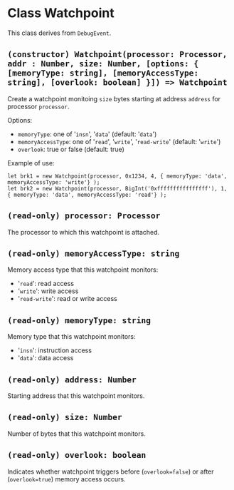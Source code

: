 # Class Watchpoint

This class derives from `DebugEvent`.

## `(constructor) Watchpoint(processor: Processor, addr : Number, size: Number, [options: { [memoryType: string], [memoryAccessType: string], [overlook: boolean] }]) => Watchpoint`

Create a watchpoint monitoing `size` bytes starting at address `address` for processor `processor`.

Options:

* `memoryType`: one of '`insn`', '`data`' (default: '`data`')
* `memoryAccessType`: one of '`read`', '`write`', '`read-write`' (default: '`write`')
* `overlook`: true or false (default: true)

Example of use:

	let brk1 = new Watchpoint(processor, 0x1234, 4, { memoryType: 'data', memoryAccessType: 'write'} );
	let brk2 = new Watchpoint(processor, BigInt('0xffffffffffffffff'), 1, { memoryType: 'data', memoryAccessType: 'read'} );

## `(read-only) processor: Processor`

The processor to which this watchpoint is attached. 

## `(read-only) memoryAccessType: string`

Memory access type that this watchpoint monitors:

* '`read`': read access
* '`write`': write access
* '`read-write`': read or write access

## `(read-only) memoryType: string`

Memory type that this watchpoint monitors:

* '`insn`': instruction access
* '`data`': data access

## `(read-only) address: Number`

Starting address that this watchpoint monitors.

## `(read-only) size: Number`

Number of bytes that this watchpoint monitors.

## `(read-only) overlook: boolean`

Indicates whether watchpoint triggers before (`overlook=false`) or after (`overlook=true`) memory access occurs.
